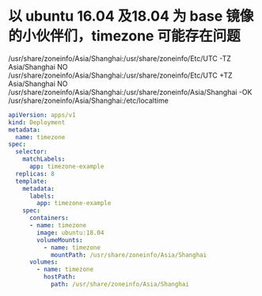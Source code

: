 # 以 ubuntu 16.04 及18.04 为 base 镜像的小伙伴们，timezone 可能存在问题

/usr/share/zoneinfo/Asia/Shanghai:/usr/share/zoneinfo/Etc/UTC -TZ Asia/Shanghai NO
/usr/share/zoneinfo/Asia/Shanghai:/usr/share/zoneinfo/Etc/UTC +TZ Asia/Shanghai NO
/usr/share/zoneinfo/Asia/Shanghai:/usr/share/zoneinfo/Asia/Shanghai -OK
/usr/share/zoneinfo/Asia/Shanghai:/etc/localtime

```yaml
apiVersion: apps/v1
kind: Deployment
metadata:
  name: timezone
spec:
  selector:
    matchLabels:
      app: timezone-example
  replicas: 8
  template:
    metadata:
      labels:
        app: timezone-example
    spec:
      containers:
      - name: timezone
        image: ubuntu:18.04
        volumeMounts:
          - name: timezone
            mountPath: /usr/share/zoneinfo/Asia/Shanghai
      volumes:
        - name: timezone
          hostPath:
            path: /usr/share/zoneinfo/Asia/Shanghai
```
